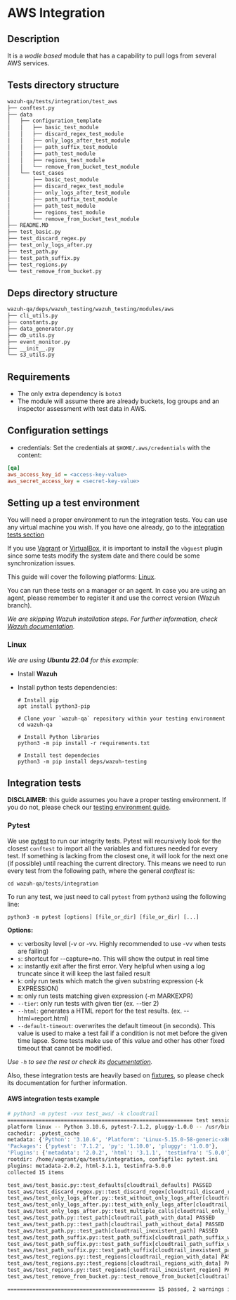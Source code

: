 # AWS Integration

## Description

It is a _wodle based_ module that has a capability to pull logs from several AWS services.

## Tests directory structure

```bash
wazuh-qa/tests/integration/test_aws
├── conftest.py
├── data
│   ├── configuration_template
│   │   ├── basic_test_module
│   │   ├── discard_regex_test_module
│   │   ├── only_logs_after_test_module
│   │   ├── path_suffix_test_module
│   │   ├── path_test_module
│   │   ├── regions_test_module
│   │   └── remove_from_bucket_test_module
│   └── test_cases
│       ├── basic_test_module
│       ├── discard_regex_test_module
│       ├── only_logs_after_test_module
│       ├── path_suffix_test_module
│       ├── path_test_module
│       ├── regions_test_module
│       └── remove_from_bucket_test_module
├── README.MD
├── test_basic.py
├── test_discard_regex.py
├── test_only_logs_after.py
├── test_path.py
├── test_path_suffix.py
├── test_regions.py
└── test_remove_from_bucket.py
```

## Deps directory structure

```bash
wazuh-qa/deps/wazuh_testing/wazuh_testing/modules/aws
├── cli_utils.py
├── constants.py
├── data_generator.py
├── db_utils.py
├── event_monitor.py
├── __init__.py
└── s3_utils.py
```

## Requirements

- The only extra dependency is `boto3`
- The module will assume there are already buckets, log groups and an inspector assessment with test data in AWS.

## Configuration settings

- credentials: Set the credentials at `$HOME/.aws/credentials` with the content:

```ini
[qa]
aws_access_key_id = <access-key-value>
aws_secret_access_key = <secret-key-value>
```

## Setting up a test environment

You will need a proper environment to run the integration tests. You can use any virtual machine you wish. If you have
one already, go to the [integration tests section](#integration-tests)

If you use [Vagrant](https://www.vagrantup.com/downloads.html)
or [VirtualBox](https://www.virtualbox.org/wiki/Downloads), it is important to install the `vbguest` plugin since some
tests modify the system date and there could be some synchronization issues.

This guide will cover the following platforms: [Linux](#linux).

You can run these tests on a manager or an agent. In case you are using an agent, please remember to register it and use
the correct version (Wazuh branch).

_We are skipping Wazuh installation steps. For further information,
check [Wazuh documentation](https://documentation.wazuh.com/current/installation-guide/index.html)._

### Linux

_We are using **Ubuntu 22.04** for this example:_

- Install **Wazuh**

- Install python tests dependencies:

    ```shell script
    # Install pip
    apt install python3-pip

    # Clone your `wazuh-qa` repository within your testing environment
    cd wazuh-qa

    # Install Python libraries
    python3 -m pip install -r requirements.txt

    # Install test dependecies
    python3 -m pip install deps/wazuh-testing
    ```


## Integration tests

**DISCLAIMER:** this guide assumes you have a proper testing environment. If you do not, please check
our [testing environment guide](#setting-up-a-test-environment).

### Pytest

We use [pytest](https://docs.pytest.org/en/latest/contents.html) to run our integrity tests. Pytest will recursively
look for the closest `conftest` to import all the variables and fixtures needed for every test. If something is lacking
from the closest one, it will look for the next one (if possible) until reaching the current directory. This means we
need to run every test from the following path, where the general _conftest_ is:

```shell script
cd wazuh-qa/tests/integration
```

To run any test, we just need to call `pytest` from `python3` using the following line:

```shell script
python3 -m pytest [options] [file_or_dir] [file_or_dir] [...]
```

**Options:**

- `v`: verbosity level (-v or -vv. Highly recommended to use -vv when tests are failing)
- `s`: shortcut for --capture=no. This will show the output in real time
- `x`: instantly exit after the first error. Very helpful when using a log truncate since it will keep the last failed
  result
- `k`: only run tests which match the given substring expression (-k EXPRESSION)
- `m`: only run tests matching given expression (-m MARKEXPR)
- `--tier`: only run tests with given tier (ex. --tier 2)
- `--html`: generates a HTML report for the test results. (ex. --html=report.html)
- `--default-timeout`: overwrites the default timeout (in seconds). This value is used to make a test fail if a
  condition is not met before the given time lapse. Some tests make use of this value and other has other fixed timeout
  that cannot be modified.

_Use `-h` to see the rest or check its [documentation](https://docs.pytest.org/en/latest/usage.html)._

Also, these integration tests are heavily based on [fixtures](https://docs.pytest.org/en/latest/fixture.html), so please
check its documentation for further information.

#### AWS integration tests example

```bash
# python3 -m pytest -vvx test_aws/ -k cloudtrail
=========================================================== test session starts ======================================================
platform linux -- Python 3.10.6, pytest-7.1.2, pluggy-1.0.0 -- /usr/bin/python3
cachedir: .pytest_cache
metadata: {'Python': '3.10.6', 'Platform': 'Linux-5.15.0-58-generic-x86_64-with-glibc2.35',
'Packages': {'pytest': '7.1.2', 'py': '1.10.0', 'pluggy': '1.0.0'},
'Plugins': {'metadata': '2.0.2', 'html': '3.1.1', 'testinfra': '5.0.0'}}
rootdir: /home/vagrant/qa/tests/integration, configfile: pytest.ini
plugins: metadata-2.0.2, html-3.1.1, testinfra-5.0.0
collected 15 items

test_aws/test_basic.py::test_defaults[cloudtrail_defaults] PASSED                                                               [  6%]
test_aws/test_discard_regex.py::test_discard_regex[cloudtrail_discard_regex] PASSED                                             [ 13%]
test_aws/test_only_logs_after.py::test_without_only_logs_after[cloudtrail_without_only_logs_after] PASSED                       [ 20%]
test_aws/test_only_logs_after.py::test_with_only_logs_after[cloudtrail_with_only_logs_after] PASSED                             [ 26%]
test_aws/test_only_logs_after.py::test_multiple_calls[cloudtrail_only_logs_after_multiple_calls] PASSED                         [ 33%]
test_aws/test_path.py::test_path[cloudtrail_path_with_data] PASSED                                                              [ 40%]
test_aws/test_path.py::test_path[cloudtrail_path_without_data] PASSED                                                           [ 46%]
test_aws/test_path.py::test_path[cloudtrail_inexistent_path] PASSED                                                             [ 53%]
test_aws/test_path_suffix.py::test_path_suffix[cloudtrail_path_suffix_with_data] PASSED                                         [ 60%]
test_aws/test_path_suffix.py::test_path_suffix[cloudtrail_path_suffix_without_data] PASSED                                      [ 66%]
test_aws/test_path_suffix.py::test_path_suffix[cloudtrail_inexistent_path_suffix] PASSED                                        [ 73%]
test_aws/test_regions.py::test_regions[cloudtrail_region_with_data] PASSED                                                      [ 80%]
test_aws/test_regions.py::test_regions[cloudtrail_regions_with_data] PASSED                                                     [ 86%]
test_aws/test_regions.py::test_regions[cloudtrail_inexistent_region] PASSED                                                     [ 93%]
test_aws/test_remove_from_bucket.py::test_remove_from_bucket[cloudtrail_remove_from_bucket] PASSED                              [100%]

=============================================== 15 passed, 2 warnings in 332.67s (0:05:32) ===========================================
```

